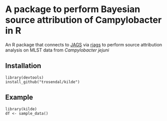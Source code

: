 # A package to perform Bayesian source attribution of Campylobacter in R

An R package that connects to
[JAGS](http://mcmc-jags.sourceforge.net/) via
[rjags](https://cran.r-project.org/web/packages/rjags/index.html) to
perform source attribution analysis on MLST data from *Campylobacter
jejuni*


## Installation

```
library(devtools)
install_github("trosendal/kilde")
```

## Example

```
library(kilde)
df <- sample_data()
```
